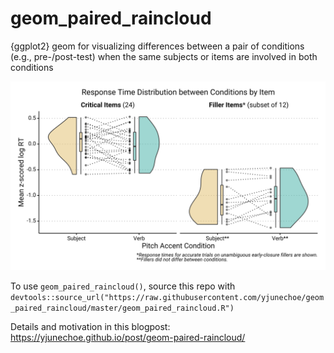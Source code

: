 # geom_paired_raincloud
{ggplot2} geom for visualizing differences between a pair of conditions (e.g., pre-/post-test) when the same subjects or items are involved in both conditions

![](Example.png)

To use `geom_paired_raincloud()`, source this repo with `devtools::source_url("https://raw.githubusercontent.com/yjunechoe/geom_paired_raincloud/master/geom_paired_raincloud.R")`

Details and motivation in this blogpost: https://yjunechoe.github.io/post/geom-paired-raincloud/
